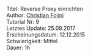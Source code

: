 Titel: Reverse Proxy einrichten  
Author: <a href="mailto:christian.folini@netnea.com">Christian Folini</a>  
Tutorial Nr: 9  
Letztes Update: 25.09.2017  
Erscheinungsdatum: 12.12.2015  
Schwierigkeit: Mittel  
Dauer: 1h  
